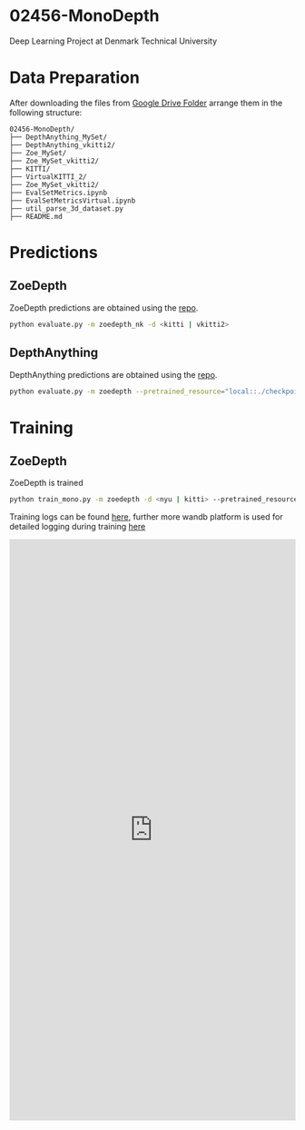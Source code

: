 # 02456-MonoDepth
Deep Learning Project at Denmark Technical University

# Data Preparation

After downloading the files from [Google Drive Folder](https://drive.google.com/drive/folders/1KnCH5kqMhINZyEB2M6b4LjMXrbQdu-bM?usp=sharing) arrange them in the following structure:

```
02456-MonoDepth/
├── DepthAnything_MySet/
├── DepthAnything_vkitti2/
├── Zoe_MySet/
├── Zoe_MySet_vkitti2/
├── KITTI/
├── VirtualKITTI_2/
├── Zoe_MySet_vkitti2/
├── EvalSetMetrics.ipynb
├── EvalSetMetricsVirtual.ipynb
├── util_parse_3d_dataset.py
├── README.md
```

# Predictions

## ZoeDepth 

ZoeDepth predictions are obtained using the [repo](https://github.com/isl-org/ZoeDepth).

```bash
python evaluate.py -m zoedepth_nk -d <kitti | vkitti2>
```

## DepthAnything

DepthAnything predictions are obtained using the [repo](https://github.com/isl-org/ZoeDepth).

```bash
python evaluate.py -m zoedepth --pretrained_resource="local::./checkpoints/depth_anything_metric_depth_outdoor.pt" -d <kitti | vkitti2>
```

# Training

## ZoeDepth 

ZoeDepth is trained 

```bash
python train_mono.py -m zoedepth -d <nyu | kitti> --pretrained_resource=""
```

Training logs can be found [here](https://drive.google.com/file/d/1faqzq1QA3CgQhkjZNOpZPK8Fk85LvhhK/view?usp=sharing), further more wandb platform is used for detailed logging during training [here](https://wandb.ai/ml-ops-02476/MonoDepth3-vkitti2?nw=nwuserhhotait420)

<iframe src="https://wandb.ai/ml-ops-02476/MonoDepth3-vkitti2/reports/Training-Report--VmlldzoxMDY3ODYyOA" style="border:none;height:1024px;width:100%">
